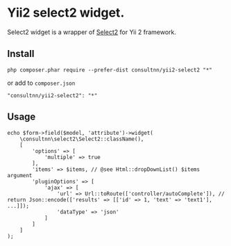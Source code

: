 # Yii2 select2 widget.

Select2 widget is a wrapper of [Select2](https://select2.github.io/) for Yii 2 framework.

## Install

```
php composer.phar require --prefer-dist consultnn/yii2-select2 "*"
```

or add to `composer.json`

```
"consultnn/yii2-select2": "*"
```

## Usage

```
echo $form->field($model, 'attribute')->widget(
    \consultnn\select2\Select2::className(),
    [
        'options' => [
            'multiple' => true
        ],
        'items' => $items, // @see Html::dropDownList() $items argument
        'pluginOptions' => [
            'ajax' => [
                'url' => Url::toRoute(['controller/autoComplete']), // return Json::encode(['results' => [['id' => 1, 'text' => 'text1'], ...]]);
                'dataType' => 'json'
            ]
        ]
    ]
);
```

